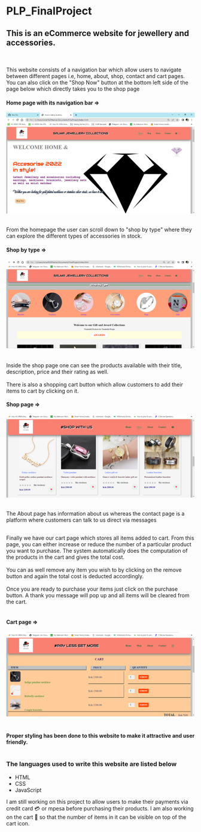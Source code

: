 # PLP_FinalProject
## This is an eCommerce website for jewellery and accessories.
<br/><br/>
This website consists of a navigation bar which allow users to navigate between different pages i.e, home, about, shop, contact and cart pages.
You can also click on the "Shop Now" button at the bottom left side of the page below which directly takes you to the shop page

#### Home page with its navigation bar =>
![Home Page](JewelleryHomePage.png) <br/><br/>

From the homepage the user can scroll down to "shop by type" where they can explore the different types of accessories in stock.
#### Shop by type =>
![Shop by type](category.PNG) <br/><br/>

Inside the shop page one can see the products available with their title, description, price and their rating as well.<br/><br/>
There is also a shopping cart button which allow customers to add their items to cart by clicking on it.<br/>
#### Shop page =>
![Shop page](shop.PNG) <br/><br/>

The About page has information about us whereas the contact page is a platform where customers can talk to us direct via messages<br/><br/>

Finally we have our cart page which stores all items added to cart. From this page, you can either increase or reduce the number of a particular
product you want to purchase. The system automatically does the computation of the products in the cart and gives the total cost.<br/><br/>
You can as well remove any item you wish to by clicking on the remove button and again the total cost is deducted accordingly.<br/><br/>
Once you are ready to purchase your items just click on the purchase button. A thank you message will pop up and all items will be cleared from the cart.
<br/><br/>

#### Cart page =>
![Cart page](cart.PNG) <br/><br/>

#### Proper styling has been done to this website to make it attractive and user friendly.<br/><br/>

### The languages used to write this website are listed below<br/>
- HTML<br/>
- CSS<br/>
- JavaScript<br/>

I am still working on this project to allow users to make their payments via credit card 💳 or mpesa before purchasing their products. I am also working on the cart 🛒 so that the number of items in it can be visible on top of the cart icon.

